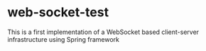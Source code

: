 # web-socket-test
This is a first implementation of a WebSocket based client-server infrastructure using Spring framework
